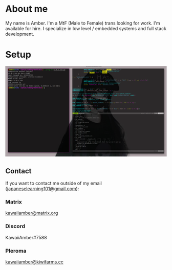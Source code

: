 # About me
My name is Amber. I'm a MtF (Male to Female) trans looking for work. I'm available for hire. I specialize in low level / embedded systems and full stack development.
# Setup
![setup](img/desktop.png)
## Contact
If you want to contact me outside of my email (japaneselearning101@gmail.com):

### Matrix
kawaiiamber@matrix.org
### Discord
KawaiiAmber#7588
### Pleroma
kawaiiamber@kiwifarms.cc
